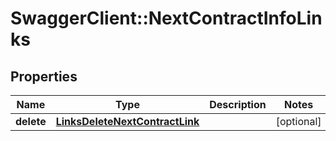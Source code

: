 # SwaggerClient::NextContractInfoLinks

## Properties
Name | Type | Description | Notes
------------ | ------------- | ------------- | -------------
**delete** | [**LinksDeleteNextContractLink**](LinksDeleteNextContractLink.md) |  | [optional] 


